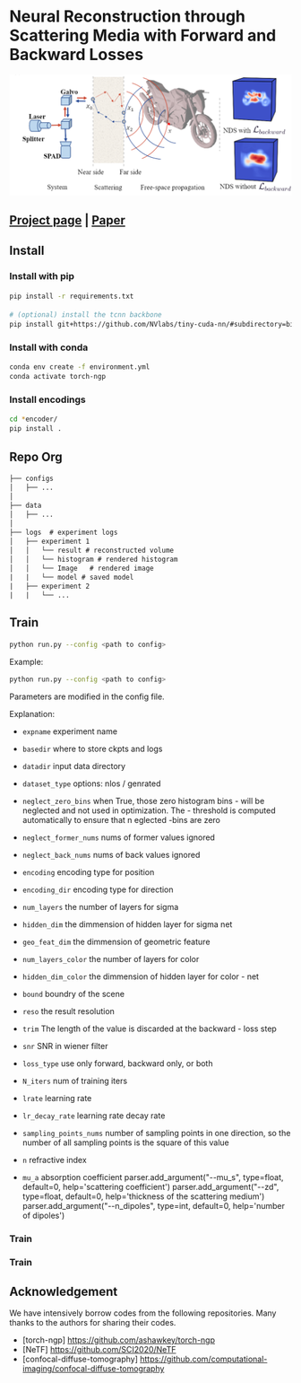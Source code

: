 # Neural Reconstruction through Scattering Media with Forward and Backward Losses

![](assets/teaser.png)

## [Project page](https://github.com/hazelzz/netf-torch-ngp/) | [Paper](https://ieeexplore.ieee.org/abstract/document/10233796) 

## Install
### Install with pip
```bash
pip install -r requirements.txt

# (optional) install the tcnn backbone
pip install git+https://github.com/NVlabs/tiny-cuda-nn/#subdirectory=bindings/torch
```

### Install with conda
```bash
conda env create -f environment.yml
conda activate torch-ngp
```

### Install encodings
```bash
cd *encoder/
pip install .
```

## Repo Org
```
├── configs                                                                                                       
│   ├── ...                                                                                     
│                                                                                           
├── data                                                                                                       
│   ├── ...                                                                                     
│     
├── logs  # experiment logs                                                                                                                                                                                               
│   ├── experiment 1                                                                                                  
│   │   └── result # reconstructed volume                                                                                                                             
│   │   └── histogram # rendered histogram                                                                                  
│   │   └── Image   # rendered image
|   |   └── model # saved model
|   ├── experiment 2
|   |   └── ...
```

## Train

```bash
python run.py --config <path to config>
```
Example:
```bash
python run.py --config <path to config>
```
Parameters are modified in the config file.

Explanation: 

- `expname` experiment name
- `basedir` where to store ckpts and logs
- `datadir` input data directory
- `dataset_type` options: nlos / genrated
- `neglect_zero_bins` when True, those zero histogram bins - will be neglected and not used in optimization. The - threshold is computed automatically to ensure that n eglected -bins are zero
- `neglect_former_nums` nums of former values ignored
- `neglect_back_nums` nums of back values ignored

- `encoding` encoding type for position
- `encoding_dir` encoding type for direction
- `num_layers` the number of layers for sigma
- `hidden_dim` the dimmension of hidden layer for sigma net
- `geo_feat_dim` the dimmension of geometric feature
- `num_layers_color` the number of layers for color
- `hidden_dim_color` the dimmension of hidden layer for color - net
- `bound` boundry of the scene
- `reso` the result resolution
- `trim` The length of the value is discarded at the backward - loss step 
- `snr` SNR in wiener filter 
- `loss_type` use only forward, backward only, or both
- `N_iters` num of training iters
- `lrate` learning rate
- `lr_decay_rate` learning rate decay rate
- `sampling_points_nums` number of sampling points in one direction, so the number of all sampling points is the square of this value
- `n` refractive index
- `mu_a` absorption coefficient
    parser.add_argument("--mu_s", type=float, default=0, 
                        help='scattering coefficient')
    parser.add_argument("--zd", type=float, default=0, 
                        help='thickness of the scattering medium')
    parser.add_argument("--n_dipoles", type=int, default=0, 
                        help='number of dipoles')

### Train

### Train


## Acknowledgement

We have intensively borrow codes from the following repositories. Many thanks to the authors for sharing their codes.

- [torch-ngp] https://github.com/ashawkey/torch-ngp
- [NeTF] https://github.com/SCI2020/NeTF 
- [confocal-diffuse-tomography] https://github.com/computational-imaging/confocal-diffuse-tomography
